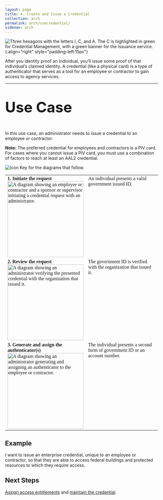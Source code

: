 ```yaml
---
layout: page
title: 4. Create and Issue a Credential
collection: arch
permalink: arch/usecredential/
sidenav: arch
---
```


![Three hexagons with the letters I, C, and A. The C is highlighted in green for Credential Management, with a green banner for the Issuance service. ](../../assets/arch/usecases/Credential-Issuance.png){:align="right" style="padding-left:15px"}

After you identity proof an individual, you’ll issue some proof of that individual’s claimed identity. A credential (like a physical card) is a type of authenticator that serves as a tool for an employee or contractor to gain access to agency services.

---

<p style="font-size: 3rem; font-weight: 700;">Use Case</p>

In this use case, an administrator needs to issue a credential to an employee or contractor.

**Note:** The preferred credential for employees and contractors is a PIV card. For cases where you cannot issue a PIV card, you must use a combination of factors to reach at least an AAL2 credential.

![Icon Key for the diagrams that follow.](../../assets/arch/usecases/4-IconKey.png)

<style>

td {
  font-family: "Cambria", "Georgia", "Times New Roman", "Times", serif;
  vertical-align:top;
}

</style>

<table>
  <tr>
    <td style="width:250px;border:0px;"><strong>1. Initiate the request</strong> <br> <img src="../../assets/arch/usecases/4-1.png" width="250" alt="A diagram showing an employee or contractor and a sponsor or supervisor initiating a credential request with an administrator."></td>
    <td style="border:0px;">An individual presents a valid government issued ID.</td>
  </tr>
  <tr>
    <td style="width:250px;border:0px;"><strong>2. Review the request</strong> <br> <img src="../../assets/arch/usecases/4-2.png" width="250" alt="A diagram showing an administrator verifying the presented credential with the organization that issued it."></td>
    <td style="border:0px;">The government ID is verified with the organization that issued it.</td>
  </tr>
    <tr>
    <td style="width:250px;border:0px;"><strong>3. Generate and assign the authenticator(s)</strong> <br> <img src="../../assets/arch/usecases/4-3.png" width="250" alt="A diagram showing an administrator generating and assigning an authenticator to the employee or contractor."></td>
    <td style="border:0px;">The individual presents a second form of government ID or an account number.</td>
  </tr>
</table>

## Example

I want to issue an enterprise credential, unique to an employee or contractor, so that they are able to access federal buildings and protected resources to which they require access.

## Next Steps

[Assign access entitlements](../manageaccess) and [maintain the credential](../managecredential).

